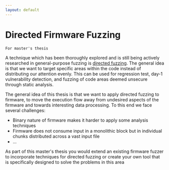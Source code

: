 ```yaml
---
layout: default
---
```

# Directed Firmware Fuzzing
`For master's thesis`

A technique which has been thoroughly explored and is still being actively researched in general-purpose fuzzing is [directed fuzzing](https://github.com/strongcourage/awesome-directed-fuzzing).
The general idea is that we want to target specific areas within the code instead of distributing our attention evenly.
This can be used for regression test, day-1 vulnerability detection, and fuzzing of code areas deemed unsecure through static analysis.  

The general idea of this thesis is that we want to apply directed fuzzing to firmware, to move the execution flow away from undesired aspects of the firmware and towards interesting data processing. To this end we face several challenges:
- Binary nature of firmware makes it harder to apply some analysis techniques
- Firmware does not consume input in a monolithic block but in individual chunks distributed across a vast input file
- ...

As part of this master's thesis you would extend an existing firmware fuzzer to incorporate techniques for directed fuzzing or create your own tool that is specifically designed to solve the problems in this area
